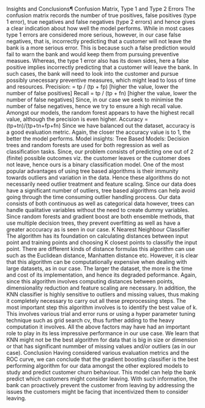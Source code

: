Insights and Conclusions¶
Confusion Matrix, Type 1 and Type 2 Errors
The confusion matrix records the number of true positives, false positives (type 1 error), true negatives and false negatives (type 2 errors) and hence gives a clear indication about how well the model performs.
While in most cases type 1 errors are considered more serious, however, in our case false negatives, that is, incorrectly predicting that a customer will not leave the bank is a more serious error. This is because such a false prediction would fail to warn the bank and would keep them from pursuing preventive measues.
Whereas, the type 1 error also has its down sides, here a false positive implies incorrectly predicting that a customer will leave the bank. In such cases, the bank will need to look into the customer and pursue possibly unecessary preventive measures, which might lead to loss of time and resources.
Precision: = tp / (tp + fp) [higher the value, lower the number of false positives]
Recall = tp / (tp + fn) [higher the value, lower the number of false negatives]
Since, in our case we seek to minimise the number of false negatives, hence we try to ensure a high recall value. Amongst our models, the random forest appears to have the highest recall value, although the precision is even higher.
Accuracy = (tp+tn)/(tp+tn+fp+fn)
Since we have balanced out the dataset, accuracy is a good evaluation metric. Again, the closer the accuracy value is to 1, the better the model performs.
Model insights:
Tree Based Models:
Decision trees and random forests are used for both regression as well as classification tasks. Since, our problem consists of predicting one out of 2 (finite) possible outcomes viz. the customer leaves or the customer does not leave, hence ours is a binary classification model.
One of the most popular advantages of using tree based algorithms is their immunity towards outliers and variation in the data. Hence these algorithms do not necessarily need outlier treatment and feature scaling. Since our data does have a significant number of outliers, tree based algorithms can help avoid going through the time consuming outlier handling process.
Our data consists of both continuous as well as categorical data however, trees can handle qualitative variables without the need to create dummy variables.
Since random forests and gradient boost are both ensemble methods, that use multiple decision trees, they prevent overfitting as well as have a greater acccuracy as is seen in our case.
K Nearest Neighbour Classifier
The algorithm has its foundation on calculating distances between input point and training points and choosing K closest points to classifiy the input point.
There are different kinds of distance formulas this algorithm can use such as the Euclidean distance, Manhatten distance etc. However, it is clear that this algorithm can be computationally expensive when dealing with large datasets, as in our case. The larger the dataset, the more is the time and cost of its implementation, and hence its degraded peformance.
Again, since this algorithm involves computing distances between points, dimensionality reduction and feature scaling are necessary. In addition, the KNN classifier is highly sensitive to outliers and missing values, thus making it completely necessary to carry out all these preprocessing steps.
The most important step this algorithm involves is to identify the best value of k. This involves various trial and error runs or using a hyper parameter tuning technique such as grid search cv, thus further adding to the heavy computation it involves.
All the above factors may have had an important role to play in its less impressive performance in our use case.
We learn that KNN might not be the best algorithm for data that is big in size or dimension or that has significant nummber of missing values and/or outliers (as in our case).
Conclusion
Having considered various evaluation metrics and the ROC curve, we can conclude that the gradient boosting classifier is the best performing algorithm for our data amongst the other explored models to study and predict customer churn behaviour. This model can help the bank predict which customers might consider leaving. With such information, the bank can proactively prevent the customer from leaving by addressing the issues the customers might be facing that incentivized them to consider leaving.
